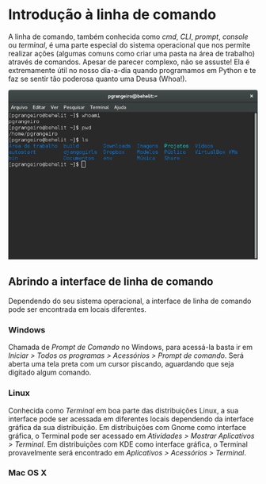 # Introdução à linha de comando

A linha de comando, também conhecida como _cmd_, _CLI_, _prompt_, _console_ ou _terminal_, é uma parte especial do sistema operacional que nos permite realizar ações (algumas comuns como criar uma pasta na área de trabalho) através de comandos. Apesar de parecer complexo, não se assuste! Ela é extremamente útil no nosso dia-a-dia quando programamos em Python e te faz se sentir tão poderosa quanto uma Deusa (Whoa!).

![Print screen da linha de comando com alguns comandos que foram executados](/images/terminal-example.png)

## Abrindo a interface de linha de comando
Dependendo do seu sistema operacional, a interface de linha de comando pode ser encontrada em locais diferentes.
### Windows
Chamada de _Prompt de Comando_ no Windows, para acessá-la basta ir em _Iniciar > Todos os programas > Acessórios > Prompt de comando_. Será aberta uma tela preta com um cursor piscando, aguardando que seja digitado algum comando.
### Linux
Conhecida como _Terminal_ em boa parte das distribuições Linux, a sua interface pode ser acessada em diferentes locais dependendo da interface gráfica da sua distribuição. Em distribuições com Gnome como interface gráfica, o Terminal pode ser acessado em _Atividades > Mostrar Aplicativos > Terminal_. Em distribuições com KDE como interface gráfica, o Terminal provavelmente será encontrado em _Aplicativos > Acessórios > Terminal_.
### Mac OS X